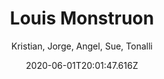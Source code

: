 ---
title: 'Louis Monstruon'
date: 2020-06-01T20:01:47.616Z
description: 'Un e-comerce enfocado a mobile first y PWA, implementando Stripe y PayPal como metodos de pago. Este es el proyecto final que hicimos como equipo en Platzi Master donde fui parte del equipo de Frontend.'
author: 'Kristian, Jorge, Angel, Sue, Tonalli'
twitterUser: 'TuentyFaiv'
banner: ./cover.png
color: '#5BDBC3'
url: 'https://louis-monstruon.now.sh/'
---